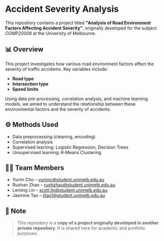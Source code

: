 # Accident Severity Analysis

This repository contains a project titled **"Analysis of Road Environment Factors Affecting Accident Severity"**, originally developed for the subject *COMP20008* at the University of Melbourne.

## 📊 Overview

This project investigates how various road environment factors affect the severity of traffic accidents. Key variables include:

- **Road type**
- **Intersection type**
- **Speed limits**

Using data pre-processing, correlation analysis, and machine learning models, we aimed to understand the relationship between these environmental factors and the severity of accidents.

## ⚙️ Methods Used

- Data preprocessing (cleaning, encoding)
- Correlation analysis
- Supervised learning: Logistic Regression, Decision Trees
- Unsupervised learning: K-Means Clustering

## 👩‍💻 Team Members

- Yurim Cho – yurimc@student.unimelb.edu.au  
- Ruohan Zhao – ruohzhao@student.unimelb.edu.au  
- Leming Lin – scott.lin@student.unimelb.edu.au  
- Jasmine Tao – jitao1@student.unimelb.edu.au

## 📁 Note

> This repository is a **copy of a project originally developed in another private repository**. It is shared here for academic and portfolio purposes.
